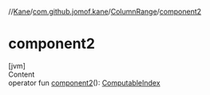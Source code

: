 //[Kane](../../index.md)/[com.github.jomof.kane](../index.md)/[ColumnRange](index.md)/[component2](component2.md)



# component2  
[jvm]  
Content  
operator fun [component2](component2.md)(): [ComputableIndex](../-computable-index/index.md)  



